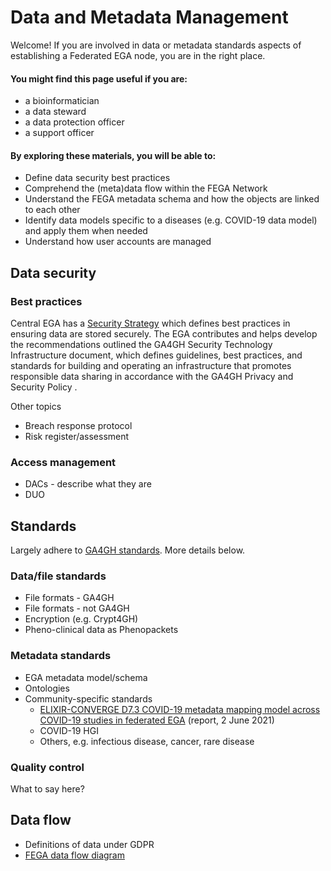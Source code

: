 # Data and Metadata Management

Welcome! If you are involved in data or metadata standards aspects of establishing a Federated EGA node, you are in the right place.

#### You might find this page useful if you are:
- a bioinformatician
- a data steward
- a data protection officer
- a support officer

#### By exploring these materials, you will be able to:
- Define data security best practices
- Comprehend the (meta)data flow within the FEGA Network
- Understand the FEGA metadata schema and how the objects are linked to each other
- Identify data models specific to a diseases (e.g. COVID-19 data model) and apply them when needed
- Understand how user accounts are managed

## Data security

### Best practices

Central EGA has a [Security Strategy](https://ega-archive.org/files/European_Genome_phenome_Archive_Security_Overview.pdf) which defines best practices in ensuring data are stored securely. The EGA contributes and helps develop the recommendations outlined the GA4GH Security Technology Infrastructure document, which defines guidelines, best practices, and standards for building and operating an infrastructure that promotes responsible data sharing in accordance with the GA4GH Privacy and Security Policy .

Other topics
- Breach response protocol
- Risk register/assessment

### Access management

- DACs - describe what they are
- DUO

## Standards

Largely adhere to [GA4GH standards](https://ega-archive.org/ga4gh). More details below.

### Data/file standards

- File formats - GA4GH
- File formats - not GA4GH
- Encryption (e.g. Crypt4GH)
- Pheno-clinical data as Phenopackets

### Metadata standards

- EGA metadata model/schema
- Ontologies
- Community-specific standards
  - [ELIXIR-CONVERGE D7.3 COVID-19 metadata mapping model across COVID-19 studies in federated EGA](https://zenodo.org/record/4893222) (report, 2 June 2021)
  - COVID-19 HGI
  - Others, e.g. infectious disease, cancer, rare disease

### Quality control

What to say here?

## Data flow

- Definitions of data under GDPR
- [FEGA data flow diagram](https://docs.google.com/presentation/d/1IrU5jPJpGQ7n-WH-7WvJZjjH03ww9LfFMLK1kTBeAco/edit#slide=id.gcf2c0c3039_0_126)


